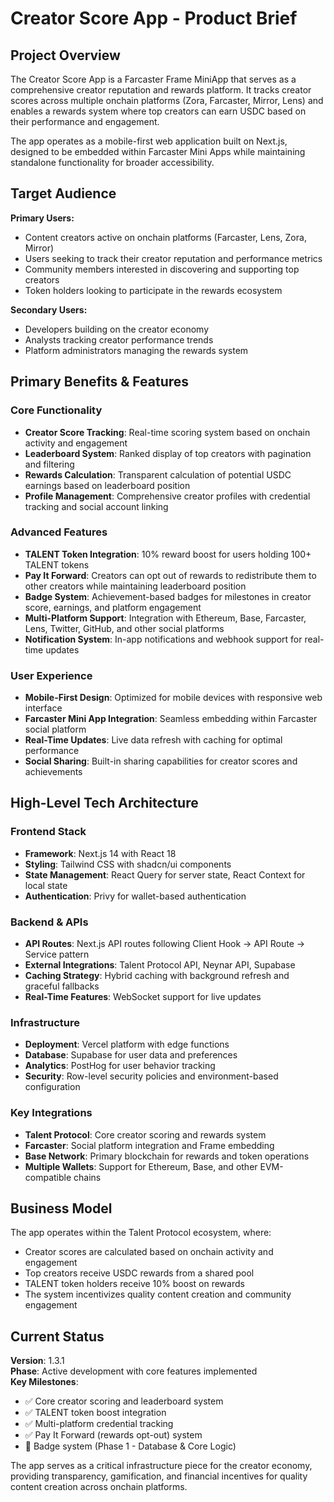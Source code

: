 # Creator Score App - Product Brief

## Project Overview

The Creator Score App is a Farcaster Frame MiniApp that serves as a comprehensive creator reputation and rewards platform. It tracks creator scores across multiple onchain platforms (Zora, Farcaster, Mirror, Lens) and enables a rewards system where top creators can earn USDC based on their performance and engagement.

The app operates as a mobile-first web application built on Next.js, designed to be embedded within Farcaster Mini Apps while maintaining standalone functionality for broader accessibility.

## Target Audience

**Primary Users:**
- Content creators active on onchain platforms (Farcaster, Lens, Zora, Mirror)
- Users seeking to track their creator reputation and performance metrics
- Community members interested in discovering and supporting top creators
- Token holders looking to participate in the rewards ecosystem

**Secondary Users:**
- Developers building on the creator economy
- Analysts tracking creator performance trends
- Platform administrators managing the rewards system

## Primary Benefits & Features

### Core Functionality
- **Creator Score Tracking**: Real-time scoring system based on onchain activity and engagement
- **Leaderboard System**: Ranked display of top creators with pagination and filtering
- **Rewards Calculation**: Transparent calculation of potential USDC earnings based on leaderboard position
- **Profile Management**: Comprehensive creator profiles with credential tracking and social account linking

### Advanced Features
- **TALENT Token Integration**: 10% reward boost for users holding 100+ TALENT tokens
- **Pay It Forward**: Creators can opt out of rewards to redistribute them to other creators while maintaining leaderboard position
- **Badge System**: Achievement-based badges for milestones in creator score, earnings, and platform engagement
- **Multi-Platform Support**: Integration with Ethereum, Base, Farcaster, Lens, Twitter, GitHub, and other social platforms
- **Notification System**: In-app notifications and webhook support for real-time updates

### User Experience
- **Mobile-First Design**: Optimized for mobile devices with responsive web interface
- **Farcaster Mini App Integration**: Seamless embedding within Farcaster social platform
- **Real-Time Updates**: Live data refresh with caching for optimal performance
- **Social Sharing**: Built-in sharing capabilities for creator scores and achievements

## High-Level Tech Architecture

### Frontend Stack
- **Framework**: Next.js 14 with React 18
- **Styling**: Tailwind CSS with shadcn/ui components
- **State Management**: React Query for server state, React Context for local state
- **Authentication**: Privy for wallet-based authentication

### Backend & APIs
- **API Routes**: Next.js API routes following Client Hook → API Route → Service pattern
- **External Integrations**: Talent Protocol API, Neynar API, Supabase
- **Caching Strategy**: Hybrid caching with background refresh and graceful fallbacks
- **Real-Time Features**: WebSocket support for live updates

### Infrastructure
- **Deployment**: Vercel platform with edge functions
- **Database**: Supabase for user data and preferences
- **Analytics**: PostHog for user behavior tracking
- **Security**: Row-level security policies and environment-based configuration

### Key Integrations
- **Talent Protocol**: Core creator scoring and rewards system
- **Farcaster**: Social platform integration and Frame embedding
- **Base Network**: Primary blockchain for rewards and token operations
- **Multiple Wallets**: Support for Ethereum, Base, and other EVM-compatible chains

## Business Model

The app operates within the Talent Protocol ecosystem, where:
- Creator scores are calculated based on onchain activity and engagement
- Top creators receive USDC rewards from a shared pool
- TALENT token holders receive 10% boost on rewards
- The system incentivizes quality content creation and community engagement

## Current Status

**Version**: 1.3.1  
**Phase**: Active development with core features implemented  
**Key Milestones**: 
- ✅ Core creator scoring and leaderboard system
- ✅ TALENT token boost integration
- ✅ Multi-platform credential tracking
- ✅ Pay It Forward (rewards opt-out) system
- 🔄 Badge system (Phase 1 - Database & Core Logic)

The app serves as a critical infrastructure piece for the creator economy, providing transparency, gamification, and financial incentives for quality content creation across onchain platforms.
